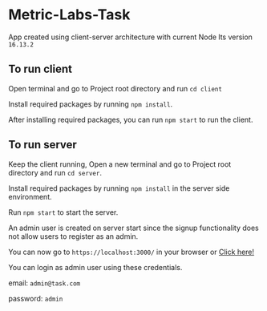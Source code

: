 # Metric-Labs-Task

App created using client-server architecture with current Node lts version `16.13.2`

## To run client
Open terminal and go to Project root directory and run
`cd client`

Install required packages by running 
`npm install`.

After installing required packages, you can run 
`npm start`
to run the client.

## To run server
Keep the client running, Open a new terminal and go to Project root directory and run
`cd server`.

Install required packages by running 
`npm install`
in the server side environment.

Run `npm start` to start the server.

An admin user is created on server start since the signup functionality does not allow users to register as an admin.

You can now go to `https://localhost:3000/` in your browser or
[Click here!](https://localhost:3000/)

You can login as admin user using these credentials.

email: `admin@task.com`

password: `admin`

